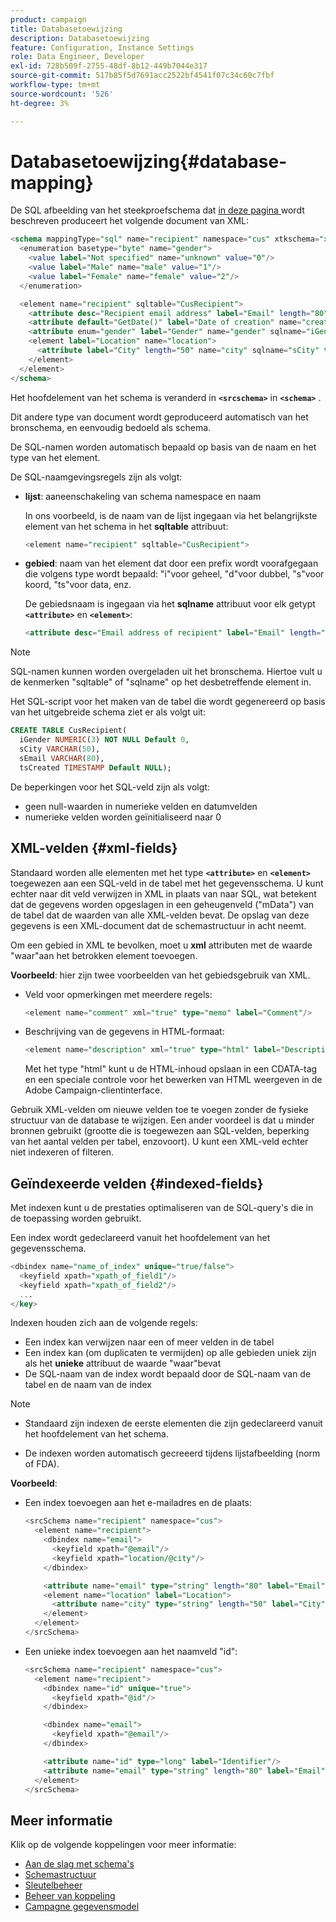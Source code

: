 ```yaml
---
product: campaign
title: Databasetoewijzing
description: Databasetoewijzing
feature: Configuration, Instance Settings
role: Data Engineer, Developer
exl-id: 728b509f-2755-48df-8b12-449b7044e317
source-git-commit: 517b85f5d7691acc2522bf4541f07c34c60c7fbf
workflow-type: tm+mt
source-wordcount: '526'
ht-degree: 3%

---
```


# Databasetoewijzing{#database-mapping}

De SQL afbeelding van het steekproefschema dat [ in deze pagina ](schema-structure.md) wordt beschreven produceert het volgende document van XML:

```sql
<schema mappingType="sql" name="recipient" namespace="cus" xtkschema="xtk:schema">
  <enumeration basetype="byte" name="gender">    
    <value label="Not specified" name="unknown" value="0"/>    
    <value label="Male" name="male" value="1"/>    
    <value label="Female" name="female" value="2"/> 
  </enumeration>  

  <element name="recipient" sqltable="CusRecipient">    
    <attribute desc="Recipient email address" label="Email" length="80" name="email" sqlname="sEmail" type="string"/>    
    <attribute default="GetDate()" label="Date of creation" name="created" sqlname="tsCreated" type="datetime"/>    
    <attribute enum="gender" label="Gender" name="gender" sqlname="iGender" type="byte"/>    
    <element label="Location" name="location">      
      <attribute label="City" length="50" name="city" sqlname="sCity" type="string" userEnum="city"/>    
    </element>  
  </element>
</schema>
```

Het hoofdelement van het schema is veranderd in **`<srcschema>`** in **`<schema>`** .

Dit andere type van document wordt geproduceerd automatisch van het bronschema, en eenvoudig bedoeld als schema.

De SQL-namen worden automatisch bepaald op basis van de naam en het type van het element.

De SQL-naamgevingsregels zijn als volgt:

* **lijst**: aaneenschakeling van schema namespace en naam

  In ons voorbeeld, is de naam van de lijst ingegaan via het belangrijkste element van het schema in het **sqltable** attribuut:

  ```sql
  <element name="recipient" sqltable="CusRecipient">
  ```

* **gebied**: naam van het element dat door een prefix wordt voorafgegaan die volgens type wordt bepaald: &quot;i&quot;voor geheel, &quot;d&quot;voor dubbel, &quot;s&quot;voor koord, &quot;ts&quot;voor data, enz.

  De gebiedsnaam is ingegaan via het **sqlname** attribuut voor elk getypt **`<attribute>`** en **`<element>`**:

  ```sql
  <attribute desc="Email address of recipient" label="Email" length="80" name="email" sqlname="sEmail" type="string"/> 
  ```

>[!NOTE]
>
>SQL-namen kunnen worden overgeladen uit het bronschema. Hiertoe vult u de kenmerken &quot;sqltable&quot; of &quot;sqlname&quot; op het desbetreffende element in.

Het SQL-script voor het maken van de tabel die wordt gegenereerd op basis van het uitgebreide schema ziet er als volgt uit:

```sql
CREATE TABLE CusRecipient(
  iGender NUMERIC(3) NOT NULL Default 0,   
  sCity VARCHAR(50),   
  sEmail VARCHAR(80),
  tsCreated TIMESTAMP Default NULL);
```

De beperkingen voor het SQL-veld zijn als volgt:

* geen null-waarden in numerieke velden en datumvelden
* numerieke velden worden geïnitialiseerd naar 0

## XML-velden {#xml-fields}

Standaard worden alle elementen met het type **`<attribute>`** en **`<element>`** toegewezen aan een SQL-veld in de tabel met het gegevensschema. U kunt echter naar dit veld verwijzen in XML in plaats van naar SQL, wat betekent dat de gegevens worden opgeslagen in een geheugenveld (&quot;mData&quot;) van de tabel dat de waarden van alle XML-velden bevat. De opslag van deze gegevens is een XML-document dat de schemastructuur in acht neemt.

Om een gebied in XML te bevolken, moet u **xml** attributen met de waarde &quot;waar&quot;aan het betrokken element toevoegen.

**Voorbeeld**: hier zijn twee voorbeelden van het gebiedsgebruik van XML.

* Veld voor opmerkingen met meerdere regels:

  ```sql
  <element name="comment" xml="true" type="memo" label="Comment"/>
  ```

* Beschrijving van de gegevens in HTML-formaat:

  ```sql
  <element name="description" xml="true" type="html" label="Description"/>
  ```

  Met het type &quot;html&quot; kunt u de HTML-inhoud opslaan in een CDATA-tag en een speciale controle voor het bewerken van HTML weergeven in de Adobe Campaign-clientinterface.

Gebruik XML-velden om nieuwe velden toe te voegen zonder de fysieke structuur van de database te wijzigen. Een ander voordeel is dat u minder bronnen gebruikt (grootte die is toegewezen aan SQL-velden, beperking van het aantal velden per tabel, enzovoort). U kunt een XML-veld echter niet indexeren of filteren.

## Geïndexeerde velden {#indexed-fields}

Met indexen kunt u de prestaties optimaliseren van de SQL-query&#39;s die in de toepassing worden gebruikt.

Een index wordt gedeclareerd vanuit het hoofdelement van het gegevensschema.

```sql
<dbindex name="name_of_index" unique="true/false">
  <keyfield xpath="xpath_of_field1"/>
  <keyfield xpath="xpath_of_field2"/>
  ...
</key>
```

Indexen houden zich aan de volgende regels:

* Een index kan verwijzen naar een of meer velden in de tabel
* Een index kan (om duplicaten te vermijden) op alle gebieden uniek zijn als het **unieke** attribuut de waarde &quot;waar&quot;bevat
* De SQL-naam van de index wordt bepaald door de SQL-naam van de tabel en de naam van de index

>[!NOTE]
>
>* Standaard zijn indexen de eerste elementen die zijn gedeclareerd vanuit het hoofdelement van het schema.
>
>* De indexen worden automatisch gecreeerd tijdens lijstafbeelding (norm of FDA).

**Voorbeeld**:

* Een index toevoegen aan het e-mailadres en de plaats:

  ```sql
  <srcSchema name="recipient" namespace="cus">
    <element name="recipient">
      <dbindex name="email">
        <keyfield xpath="@email"/> 
        <keyfield xpath="location/@city"/> 
      </dbindex>
  
      <attribute name="email" type="string" length="80" label="Email" desc="Email address of recipient"/>
      <element name="location" label="Location">
        <attribute name="city" type="string" length="50" label="City" userEnum="city"/>
      </element>
    </element>
  </srcSchema>
  ```

* Een unieke index toevoegen aan het naamveld &quot;id&quot;:

  ```sql
  <srcSchema name="recipient" namespace="cus">
    <element name="recipient">
      <dbindex name="id" unique="true">
        <keyfield xpath="@id"/> 
      </dbindex>
  
      <dbindex name="email">
        <keyfield xpath="@email"/> 
      </dbindex>
  
      <attribute name="id" type="long" label="Identifier"/>
      <attribute name="email" type="string" length="80" label="Email" desc="Email address of recipient"/>
    </element>
  </srcSchema>
  ```

## Meer informatie

Klik op de volgende koppelingen voor meer informatie:

* [Aan de slag met schema&#39;s](about-schema-reference.md)
* [Schemastructuur](schema-structure.md)
* [Sleutelbeheer](database-keys.md)
* [Beheer van koppeling](database-links.md)
* [Campagne gegevensmodel](about-data-model.md)